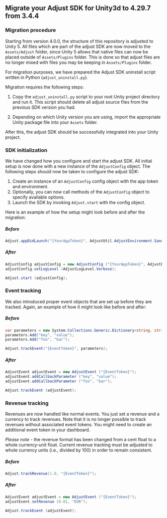 ## Migrate your Adjust SDK for Unity3d to 4.29.7 from 3.4.4

### Migration procedure

Starting from version 4.0.0, the structure of this repository is adjusted to Unity 5. All files which are part of the
adjust SDK are now moved to the `Assets/Adjust` folder, since Unity 5 allows that native files can now be placed 
outside of `Assets/Plugins` folder. This is done so that adjust files are no longer mixed with files you may be 
keeping in `Assets/Plugins` folder.

For migration purposes, we have prepared the Adjust SDK uninstall script written in Python (`adjust_uninstall.py`).

Migration requires the following steps:

1. Copy the `adjust_uninstall.py` script to your root Unity project directory and run it. This script should
delete all adjust source files from the previous SDK version you had.

2. Depending on which Unity version you are using, import the appropriate Unity package file into your `Assets` folder.

After this, the adjust SDK should be successfully integrated into your Unity project.

### SDK initialization

We have changed how you configure and start the adjust SDK. All initial setup is now done with a new 
instance of the `AdjustConfig` object. The following steps should now be taken to configure the adjust SDK:

1. Create an instance of an `AdjustConfig` config object with the app token and environment.
2. Optionally, you can now call methods of the `AdjustConfig` object to specify available options.
3. Launch the SDK by invoking `Adjust.start` with the config object.

Here is an example of how the setup might look before and after the migration:

##### Before

```cs
Adjust.appDidLaunch("{YourAppToken}", AdjustUtil.AdjustEnvironment.Sandbox, AdjustUtil.LogLevel.Verbose, false);
```

##### After

```cs
AdjustConfig adjustConfig = new AdjustConfig ("{YourAppToken}", AdjustEnvironment.Sandbox);
adjustConfig.setLogLevel (AdjustLogLevel.Verbose);

Adjust.start (adjustConfig);
```

### Event tracking

We also introduced proper event objects that are set up before they are tracked. Again, an example of how it 
might look like before and after:

##### Before

```cs
var parameters = new System.Collections.Generic.Dictionary<string, string> (2);
parameters.Add("key", "value");
parameters.Add("foo", "bar");

Adjust.trackEvent("{EventToken}", parameters);
```

##### After

```cs
AdjustEvent adjustEvent = new AdjustEvent ("{EventToken}");
adjustEvent.addCallbackParameter ("key", "value");
adjustEvent.addCallbackParameter ("foo", "bar");

Adjust.trackEvent (adjustEvent);
```

### Revenue tracking

Revenues are now handled like normal events. You just set a revenue and a currency to track revenues. 
Note that it is no longer possible to track revenues without associated event tokens. You might need 
to create an additional event token in your dashboard.

*Please note* - the revenue format has been changed from a cent float to a whole currency-unit float. 
Current revenue tracking must be adjusted to whole currency units (i.e., divided by 100) in order to 
remain consistent.

##### Before

```cs
Adjust.trackRevenue(1.0, "{EventToken}");
```

##### After

```cs
AdjustEvent adjustEvent = new AdjustEvent ("{EventToken}");
adjustEvent.setRevenue (0.01, "EUR");

Adjust.trackEvent (adjustEvent);
```
